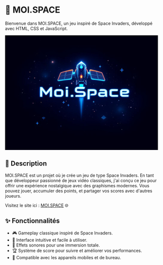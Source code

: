 # 🚀 MOI.SPACE

Bienvenue dans MOI.SPACE, un jeu inspiré de Space Invaders, développé avec HTML, CSS et JavaScript.

![Logo MOI.SPACE](./asset/MoiSpace.jpg)

## 📝 Description

MOI.SPACE est un projet où je crée un jeu de type Space Invaders. En tant que développeur passionné de jeux vidéo classiques, j'ai conçu ce jeu pour offrir une expérience nostalgique avec des graphismes modernes. Vous pouvez jouer, accumuler des points, et partager vos scores avec d'autres joueurs.

Visitez le site ici : [MOI.SPACE]( https://tinx242.github.io/Moi.Space/) 🌐

## ✨ Fonctionnalités

- 🎮 Gameplay classique inspiré de Space Invaders.
- 🚀 Interface intuitive et facile à utiliser.
- 🌌 Effets sonores pour une immersion totale.
- 🏆 Système de score pour suivre et améliorer vos performances.
- 📱 Compatible avec les appareils mobiles et de bureau.
